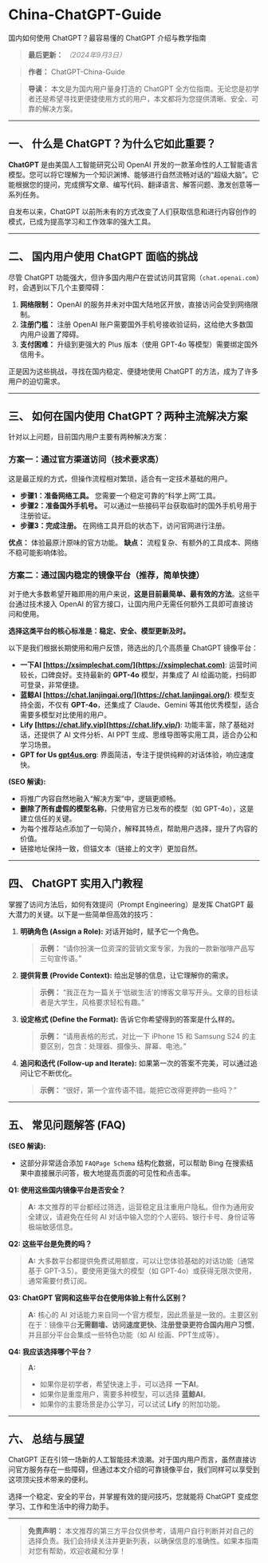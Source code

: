 # China-ChatGPT-Guide
国内如何使用 ChatGPT？最容易懂的 ChatGPT 介绍与教学指南

> **最后更新：** <em style="color: grey;">（2024年9月3日）</em> 

> **作者：** ChatGPT-China-Guide 

> **导读：** 本文是为国内用户量身打造的 ChatGPT 全方位指南。无论您是初学者还是希望寻找更便捷使用方式的用户，本文都将为您提供清晰、安全、可靠的解决方案。 

---

## **一、 什么是 ChatGPT？为什么它如此重要？**

**ChatGPT** 是由美国人工智能研究公司 OpenAI 开发的一款革命性的人工智能语言模型。您可以将它理解为一个知识渊博、能够进行自然流畅对话的“超级大脑”。它能根据您的提问，完成撰写文章、编写代码、翻译语言、解答问题、激发创意等一系列任务。

自发布以来，ChatGPT 以前所未有的方式改变了人们获取信息和进行内容创作的模式，已成为提高学习和工作效率的强大工具。

---

## **二、 国内用户使用 ChatGPT 面临的挑战**

尽管 ChatGPT 功能强大，但许多国内用户在尝试访问其官网（`chat.openai.com`）时，会遇到以下几个主要障碍：

1.  **网络限制：** OpenAI 的服务并未对中国大陆地区开放，直接访问会受到网络限制。
2.  **注册门槛：** 注册 OpenAI 账户需要国外手机号接收验证码，这给绝大多数国内用户设置了障碍。
3.  **支付困难：** 升级到更强大的 Plus 版本（使用 GPT-4o 等模型）需要绑定国外信用卡。

正是因为这些挑战，寻找在国内稳定、便捷地使用 ChatGPT 的方法，成为了许多用户的迫切需求。

---

## **三、 如何在国内使用 ChatGPT？两种主流解决方案**

针对以上问题，目前国内用户主要有两种解决方案：

### **方案一：通过官方渠道访问（技术要求高）**

这是最正规的方式，但操作流程相对繁琐，适合有一定技术基础的用户。

*   **步骤1：准备网络工具。** 您需要一个稳定可靠的“科学上网”工具。
*   **步骤2：准备国外手机号。** 可以通过一些接码平台获取临时的国外手机号用于注册验证。
*   **步骤3：完成注册。** 在网络工具开启的状态下，访问官网进行注册。

**优点：** 体验最原汁原味的官方功能。
**缺点：** 流程复杂、有额外的工具成本、网络不稳可能影响体验。

### **方案二：通过国内稳定的镜像平台（推荐，简单快捷）**

对于绝大多数希望开箱即用的用户来说，**这是目前最简单、最有效的方法**。这些平台通过技术接入 OpenAI 的官方接口，让国内用户无需任何额外工具即可直接访问和使用。

**选择这类平台的核心标准是：稳定、安全、模型更新及时。**

以下是我们根据长期使用和用户反馈，筛选出的几个高质量 ChatGPT 镜像平台：

*   **一下AI [https://xsimplechat.com/](https://xsimplechat.com)**: 运营时间较长，口碑良好。支持最新的 **GPT-4o** 模型，并集成了 AI 绘画功能，扫码即可登录，非常便捷。
*   **蓝鲸AI [https://chat.lanjingai.org/](https://chat.lanjingai.org/)**: 模型支持全面，不仅有 **GPT-4o**，还集成了 Claude、Gemini 等其他优秀模型，适合需要多模型对比使用的用户。
*   **Lify [https://chat.lify.vip](https://chat.lify.vip/)**: 功能丰富，除了基础对话，还提供了 AI 文件分析、AI PPT 生成、思维导图等实用工具，适合办公和学习场景。
*   **GPT for Us [gpt4us.org](https://gpt4us.org/chatgpt-china-site)**: 界面简洁，专注于提供纯粹的对话体验，响应速度快。

**(SEO 解读):**
*   将推广内容自然地融入“解决方案”中，逻辑更顺畅。
*   **删除了所有虚假的模型名称**，只使用官方已发布的模型（如 GPT-4o），这是建立信任的关键。
*   为每个推荐站点添加了一句简介，解释其特点，帮助用户选择，提升了内容的价值。
*   链接地址保持一致，但锚文本（链接上的文字）更加自然。

---

## **四、 ChatGPT 实用入门教程**

掌握了访问方法后，如何有效提问（Prompt Engineering）是发挥 ChatGPT 最大潜力的关键。以下是一些简单但高效的技巧：

1.  **明确角色 (Assign a Role):** 对话开始时，赋予它一个角色。
    > **示例：** “请你扮演一位资深的营销文案专家，为我的一款新咖啡产品写三句宣传语。”

2.  **提供背景 (Provide Context):** 给出足够的信息，让它理解你的需求。
    > **示例：** “我正在为一篇关于‘低碳生活’的博客文章写开头。文章的目标读者是大学生，风格要求轻松有趣。”

3.  **设定格式 (Define the Format):** 告诉它你希望得到的答案是什么样的。
    > **示例：** “请用表格的形式，对比一下 iPhone 15 和 Samsung S24 的主要区别，包含：处理器、摄像头、屏幕、电池。”

4.  **追问和迭代 (Follow-up and Iterate):** 如果第一次的答案不完美，可以通过追问让它不断优化。
    > **示例：** “很好，第一个宣传语不错。能把它改得更押韵一些吗？”

---

## **五、 常见问题解答 (FAQ)**

**(SEO 解读):**
*   这部分非常适合添加 `FAQPage Schema` 结构化数据，可以帮助 Bing 在搜索结果中直接展示问答，极大地提高页面的可见性和点击率。

**Q1: 使用这些国内镜像平台是否安全？**
> **A:** 本文推荐的平台都经过筛选，运营稳定且注重用户隐私。但作为通用安全建议，请避免在任何 AI 对话中输入您的个人密码、银行卡号、身份证等极端敏感信息。

**Q2: 这些平台是免费的吗？**
> **A:** 大多数平台都提供免费试用额度，可以让您体验基础的对话功能（通常基于 GPT-3.5）。要使用更强大的模型（如 GPT-4o）或获得无限次使用，通常需要付费订阅。

**Q3: ChatGPT 官网和这些平台在使用体验上有什么区别？**
> **A:** 核心的 AI 对话能力来自同一个官方模型，因此质量是一致的。主要区别在于：镜像平台**无需翻墙、访问速度更快、注册登录更符合国内用户习惯**，并且部分平台会集成一些特色功能（如 AI 绘画、PPT生成等）。

**Q4: 我应该选择哪个平台？**
> **A:**
> *   如果你是初学者，希望快速上手，可以选择 **一下AI**。
> *   如果你是重度用户，需要多种模型，可以选择 **蓝鲸AI**。
> *   如果你的主要场景是办公学习，可以试试 **Lify** 的附加功能。

---

## **六、 总结与展望**

ChatGPT 正在引领一场新的人工智能技术浪潮。对于国内用户而言，虽然直接访问官方服务存在一些障碍，但通过本文介绍的可靠镜像平台，我们同样可以享受到这项顶尖技术带来的便利。

选择一个稳定、安全的平台，并掌握有效的提问技巧，您就能将 ChatGPT 变成您学习、工作和生活中的得力助手。

---
> **免责声明：** 本文推荐的第三方平台仅供参考，请用户自行判断并对自己的选择负责。我们会持续关注并更新列表，以确保信息的准确性。如果本指南对您有帮助，欢迎收藏和分享！
